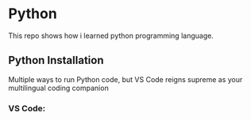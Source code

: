 # Python

This repo shows how i learned python programming language.

## Python Installation

Multiple ways to run Python code, but VS Code reigns supreme as your multilingual coding companion

### VS Code: 
